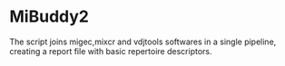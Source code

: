 # MiBuddy2
The script joins migec,mixcr and vdjtools softwares in a single pipeline, creating a report file with basic repertoire descriptors. 
